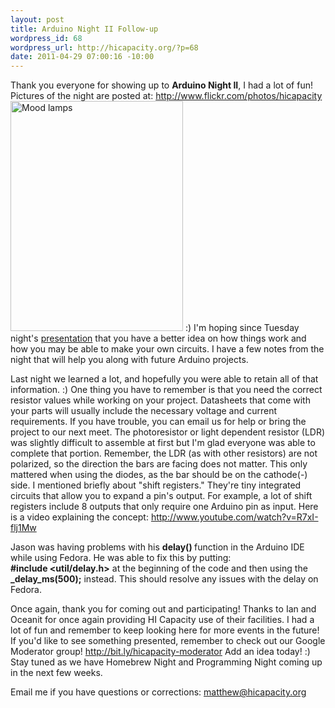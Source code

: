 ```yaml
--- 
layout: post
title: Arduino Night II Follow-up
wordpress_id: 68
wordpress_url: http://hicapacity.org/?p=68
date: 2011-04-29 07:00:16 -10:00
---
```

Thank you everyone for showing up to <strong>Arduino Night II</strong>, I had a lot of fun! Pictures of the night are posted at: <a title="HI Capacity photos on Flickr" href="http://www.flickr.com/photos/hicapacity" target="_blank">http://www.flickr.com/photos/hicapacity</a><img class="alignright" title="Arduino Night II" src="http://farm6.static.flickr.com/5029/5663970046_c0cf5ac353.jpg" alt="Mood lamps" width="276" height="368" /> :) I'm hoping since Tuesday night's <a title="HI Capacity Presentation" href="http://bit.ly/hicapacity2-presentation" target="_blank">presentation</a> that you have a better idea on how things work and how you may be able to make your own circuits. I have a few notes from the night that will help you along with future Arduino projects.

Last night we learned a lot, and hopefully you were able to retain all of that information. :)  One thing you have to remember is that you need the correct resistor values while working on your project. Datasheets that come with your parts will usually include the necessary voltage and current requirements. If you have trouble, you can email us for help or bring the project to our next meet.
The photoresistor or light dependent resistor (LDR) was slightly difficult to assemble at first but I'm glad everyone was able to complete that portion. Remember, the LDR (as with other resistors) are not polarized, so the direction the bars are facing does not matter. This only mattered when using the diodes, as the bar should be on the cathode(-) side.
I mentioned briefly about "shift registers." They're tiny integrated circuits that allow you to expand a pin's output. For example, a lot of shift registers include 8 outputs that only require one Arduino pin as input. Here is a video explaining the concept: <a href="http://www.youtube.com/watch?v=R7xI-flj1Mw" target="_blank">http://www.youtube.com/watch?v=R7xI-flj1Mw </a>

Jason was having problems with his <strong>delay() </strong>function in the Arduino IDE while using Fedora. He was able to fix this by putting:<strong> #include &lt;util/delay.h&gt;</strong> at the beginning of the code and then using the <strong>_delay_ms(500);</strong> instead. This should resolve any issues with the delay on Fedora.

Once again, thank you for coming out and participating!  Thanks to Ian and Oceanit for once again providing HI Capacity use of their facilities.  I had a lot of fun and remember to keep looking here for more events in the future!  If you'd like to see something presented, remember to check out our Google Moderator group! <a href="http://bit.ly/hicapacity-moderator">http://bit.ly/hicapacity-moderator</a> Add an idea today! :)  Stay tuned as we have Homebrew Night and Programming Night coming up in the next few weeks.

Email me if you have questions or corrections: <a href="mailto:matthew@hicapacity.org">matthew@hicapacity.org</a>

&nbsp;
